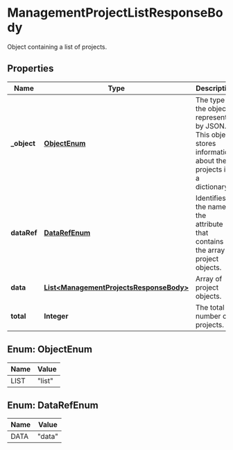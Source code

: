 

# ManagementProjectListResponseBody

Object containing a list of projects.

## Properties

| Name | Type | Description | Notes |
|------------ | ------------- | ------------- | -------------|
|**_object** | [**ObjectEnum**](#ObjectEnum) | The type of the object represented by JSON. This object stores information about the projects in a dictionary. |  |
|**dataRef** | [**DataRefEnum**](#DataRefEnum) | Identifies the name of the attribute that contains the array of project objects. |  |
|**data** | [**List&lt;ManagementProjectsResponseBody&gt;**](ManagementProjectsResponseBody.md) | Array of project objects. |  |
|**total** | **Integer** | The total number of projects. |  |



## Enum: ObjectEnum

| Name | Value |
|---- | -----|
| LIST | &quot;list&quot; |



## Enum: DataRefEnum

| Name | Value |
|---- | -----|
| DATA | &quot;data&quot; |



